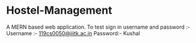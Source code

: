 # Hostel-Management
A MERN based web application.
To test sign in username and password :- 
Username :- 119cs0050@iiitk.ac.in
Password:- Kushal
